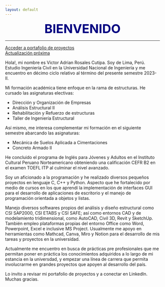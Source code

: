 ```yaml
---
layout: default
---
```


<center><span style="font-size: 40px; color: #000080;"><b>BIENVENIDO</b></span></center>

***

[Acceder a portafolio de proyectos](./portfolio.html)<br>
[Actualización próxima](./portfolio2.html)


Hola!, mi nombre es Victor Adrian Rosales Cutipa. Soy de Lima, Perú. Estudio Ingeniería Civil en la Universidad Nacional de Ingeniería y me encuentro en décimo ciclo relativo al término del presente semestre 2023-II.

Mi formación académica tiene enfoque en la rama de estructuras. He cursado las asignaturas electivas:
* Dirección y Organización de Empresas
* Análisis Estructural II
* Rehabilitación y Refuerzo de estructuras
* Taller de Ingeniería Estructural

Así mismo, me interesa complementar mi formación en el siguiente semestre abarcando las asignaturas:
* Mecánica de Suelos Aplicada a Cimentaciones
* Concreto Armado II

He concluido el programa de Inglés para Jóvenes y Adultos en el Instituto Cultural Peruano Norteamericano obteniendo una calificación CEFR B2 en el examen TOEFL ITP al culminar el nivel avanzado.

Soy un aficionado a la programación y he realizado diversos pequeños proyectos en lenguaje C, C++ y Python. Aspecto que he fortalecido por medio de cursos en los que aprendí la implementación de interfaces GUI para el desarrollo de aplicaciones de escritorio y el manejo de programación orientada a objetos y listas.

Manejo diversos softwares propios del análisis y diseño estructural como CSI SAP2000, CSI ETABS y CSI SAFE; así como entornos CAD y de modelamiento tridimensional, como AutoCAD, Civil 3D, Revit y SketchUp. También empleo plataformas propias del entorno Office como Word, Powerpoint, Excel e inclusive MS Project. Usualmente me apoyo en herramientas como Mathcad, Canva, Miro y Notion para el desarrollo de mis tareas y proyectos en la universidad.

Actualmente me encuentro en busca de prácticas pre profesionales que me permitan poner en práctica los conocimientos adquiridos a lo largo de mi estancia en la universdad, y empezar una línea de carrera que permita involucrarme en grandes proyectos que apoyen al desarrollo del país.

Lo invito a revisar mi portafolio de proyectos y a conectar en LinkedIn. Muchas gracias.







